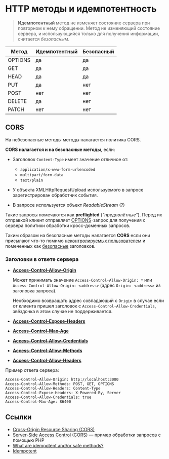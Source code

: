 # HTTP методы и идемпотентность

> **Идемпотентный** метод не изменяет состояние сервера при повторном к нему обращении.
> Метод не изменяющий состояние сервера, и использующийся только для получения информации, считается *безопасным*.

|     Метод    | Идемпотентный | Безопасный |
|--------------|---------------|------------|
| OPTIONS      | да            | да         |
| GET          | да            | да         |
| HEAD         | да            | да         |
| PUT          | да            | нет        |
| POST         | нет           | нет        |
| DELETE       | да            | нет        |
| PATCH        | нет           | нет        |

## CORS

На небезопасные методы методы налагается политика CORS.

**CORS налагается и на безопасные методы**, если:

- Заголовок `Content-Type` имеет значение отличное от:

	- `application/x-www-form-urlencoded`
	- `multipart/form-data`
	- `text/plain`

- У объекта XMLHttpRequestUpload используемого в запросе зарегистрирован обработчик события.

- В запросе используется объект *ReadableStream* (?)


Такие запросы помечаются как **preflighted** (*"предполётные"*). Перед их отправкой клиент отправляет [OPTIONS](https://developer.mozilla.org/en-US/docs/Web/HTTP/Methods/OPTIONS)-запрос для получения с сервера политики обработки кросс-доменных запросов.

Таким образом на безопасные методы налагается **CORS** если они присылают что-то помимо [неконтролируемых пользователем](https://fetch.spec.whatwg.org/#forbidden-header-name) и помеченных как [безопасные](https://fetch.spec.whatwg.org/#cors-safelisted-request-header) заголовков.


### Заголовки в ответе сервера


- **[Access-Control-Allow-Origin](https://developer.mozilla.org/en-US/docs/Web/HTTP/Headers/Access-Control-Allow-Origin)**
  
    Может принимать значение `Access-Control-Allow-Origin: *` или `Access-Control-Allow-Origin: <address>` (адрес `Origin: <address>` из заголовка запроса).
    
    Необходимо возвращать адрес совпадающий с `Origin` в случае если от клиента пришел заголовок с `Access-Control-Allow-Credentials`, звёздочка в этом случае не поддерживается.
  
- **[Access-Control-Expose-Headers](https://developer.mozilla.org/en-US/docs/Web/HTTP/Headers/Access-Control-Expose-Headers)**

- **[Access-Control-Max-Age](https://developer.mozilla.org/en-US/docs/Web/HTTP/Headers/Access-Control-Max-Age)**

- **[Access-Control-Allow-Credentials](https://developer.mozilla.org/en-US/docs/Web/HTTP/Headers/Access-Control-Allow-Credentials)**

- **[Access-Control-Allow-Methods](https://developer.mozilla.org/en-US/docs/Web/HTTP/Headers/Access-Control-Allow-Methods)**

- **[Access-Control-Allow-Headers](https://developer.mozilla.org/en-US/docs/Web/HTTP/Headers/Access-Control-Allow-Headers)**


Пример ответа сервера:

```
Access-Control-Allow-Origin: http://localhost:3000
Access-Control-Allow-Methods: POST, GET, OPTIONS
Access-Control-Allow-Headers: Content-Type
Access-Control-Expose-Headers: X-Powered-By, Server
Access-Control-Allow-Credentials: true
Access-Control-Max-Age: 86400
```


## Ссылки

- [Cross-Origin Resource Sharing (CORS)](https://developer.mozilla.org/en-US/docs/Web/HTTP/CORS)
- [Server-Side Access Control (CORS)](https://developer.mozilla.org/en-US/docs/Web/HTTP/Server-Side_Access_Control) &mdash; пример обработки запросов с помощью PHP
- [What are idempotent and/or safe methods?](http://restcookbook.com/HTTP%20Methods/idempotency/)
- [Idempotent](https://developer.mozilla.org/en-US/docs/Glossary/Idempotent)
